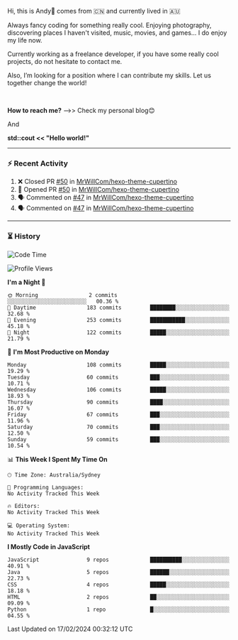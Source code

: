 Hi, this is Andy👋 comes from :cn: and currently lived in 🇦🇺

Always fancy coding for something really cool. Enjoying photography, discovering places I haven't visited, music, movies, and games... I do enjoy my life now.

Currently working as a freelance developer, if you have some really cool projects, do not hesitate to contact me.

Also, I’m looking for a position where I can contribute my skills. Let us together change the world!

<br>

<b>How to reach me?</b> -->> Check my personal blog😊

And

**std::cout << "Hello world!"**

---

### ⚡ Recent Activity
<!--START_SECTION:activity-->
1. ❌ Closed PR [#50](https://github.com/MrWillCom/hexo-theme-cupertino/pull/50) in [MrWillCom/hexo-theme-cupertino](https://github.com/MrWillCom/hexo-theme-cupertino)
2. 💪 Opened PR [#50](https://github.com/MrWillCom/hexo-theme-cupertino/pull/50) in [MrWillCom/hexo-theme-cupertino](https://github.com/MrWillCom/hexo-theme-cupertino)
3. 🗣 Commented on [#47](https://github.com/MrWillCom/hexo-theme-cupertino/issues/47#issuecomment-1879639014) in [MrWillCom/hexo-theme-cupertino](https://github.com/MrWillCom/hexo-theme-cupertino)
4. 🗣 Commented on [#47](https://github.com/MrWillCom/hexo-theme-cupertino/issues/47#issuecomment-1879638108) in [MrWillCom/hexo-theme-cupertino](https://github.com/MrWillCom/hexo-theme-cupertino)
<!--END_SECTION:activity-->

---

### ⏳ History
<!--START_SECTION:waka-->
![Code Time](http://img.shields.io/badge/Code%20Time-215%20hrs%2022%20mins-blue)

![Profile Views](http://img.shields.io/badge/Profile%20Views-0-blue)

**I'm a Night 🦉** 

```text
🌞 Morning                2 commits           ░░░░░░░░░░░░░░░░░░░░░░░░░   00.36 % 
🌆 Daytime                183 commits         ████████░░░░░░░░░░░░░░░░░   32.68 % 
🌃 Evening                253 commits         ███████████░░░░░░░░░░░░░░   45.18 % 
🌙 Night                  122 commits         █████░░░░░░░░░░░░░░░░░░░░   21.79 % 
```
📅 **I'm Most Productive on Monday** 

```text
Monday                   108 commits         █████░░░░░░░░░░░░░░░░░░░░   19.29 % 
Tuesday                  60 commits          ███░░░░░░░░░░░░░░░░░░░░░░   10.71 % 
Wednesday                106 commits         █████░░░░░░░░░░░░░░░░░░░░   18.93 % 
Thursday                 90 commits          ████░░░░░░░░░░░░░░░░░░░░░   16.07 % 
Friday                   67 commits          ███░░░░░░░░░░░░░░░░░░░░░░   11.96 % 
Saturday                 70 commits          ███░░░░░░░░░░░░░░░░░░░░░░   12.50 % 
Sunday                   59 commits          ███░░░░░░░░░░░░░░░░░░░░░░   10.54 % 
```


📊 **This Week I Spent My Time On** 

```text
🕑︎ Time Zone: Australia/Sydney

💬 Programming Languages: 
No Activity Tracked This Week

🔥 Editors: 
No Activity Tracked This Week

💻 Operating System: 
No Activity Tracked This Week
```

**I Mostly Code in JavaScript** 

```text
JavaScript               9 repos             ██████████░░░░░░░░░░░░░░░   40.91 % 
Java                     5 repos             ██████░░░░░░░░░░░░░░░░░░░   22.73 % 
CSS                      4 repos             █████░░░░░░░░░░░░░░░░░░░░   18.18 % 
HTML                     2 repos             ██░░░░░░░░░░░░░░░░░░░░░░░   09.09 % 
Python                   1 repo              █░░░░░░░░░░░░░░░░░░░░░░░░   04.55 % 
```




 Last Updated on 17/02/2024 00:32:12 UTC
<!--END_SECTION:waka-->


<!---
JinchuanL/JinchuanL is a ✨ special ✨ repository because its `README.md` (this file) appears on your GitHub profile.
You can click the Preview link to take a look at your changes.
--->
